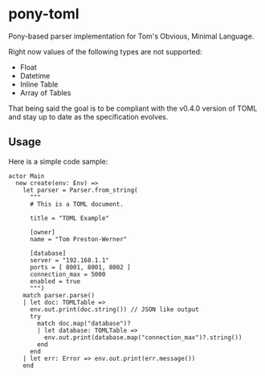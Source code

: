 # pony-toml

Pony-based parser implementation for Tom's Obvious, Minimal Language.

Right now values of the following types are not supported:

- Float
- Datetime
- Inline Table
- Array of Tables

That being said the goal is to be compliant with the v0.4.0 version of TOML and
stay up to date as the specification evolves.

## Usage

Here is a simple code sample:

```pony
actor Main
  new create(env: Env) =>
    let parser = Parser.from_string(
      """
      # This is a TOML document.

      title = "TOML Example"

      [owner]
      name = "Tom Preston-Werner"

      [database]
      server = "192.168.1.1"
      ports = [ 8001, 8001, 8002 ]
      connection_max = 5000
      enabled = true
      """)
    match parser.parse()
    | let doc: TOMLTable =>
      env.out.print(doc.string()) // JSON like output
      try
        match doc.map("database")?
        | let database: TOMLTable =>
          env.out.print(database.map("connection_max")?.string())
        end
      end
    | let err: Error => env.out.print(err.message())
    end
```
